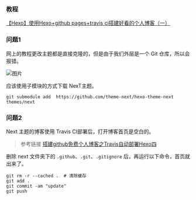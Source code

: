 ### 教程

[【Hexo】使用Hexo+github pages+travis ci搭建好看的个人博客（一）](https://mfrank2016.github.io/breeze-blog/2020/05/02/hexo/hexo-start/)

### 问题1

网上的教程更改主题都是直接克隆的，但是由于我们外层是一个 Git 仓库，所以会报错。

![图片](https://user-images.githubusercontent.com/59484008/95186674-cf89ce00-07fc-11eb-86a6-0745aa246c36.png)

应该使用子模块的方式下载 NexT主题。

```
git submodule add  https://github.com/theme-next/hexo-theme-next themes/next
```

### 问题2

Next 主题的博客使用 Travis CI部署后，打开博客首页是空白的。

> 参考链接 [搭建github免费个人博客之Travis自动部署Hexo四](https://jingyan.baidu.com/article/215817f7b606e81eda142388.html)

删除 next 文件夹下的 `.github`、`.git`、`.gitignore` 后，再运行以下命令，首页就出来了。

```
git rm -r --cached .  # 清除缓存
git add .
git commit -am "update"
git push
```

